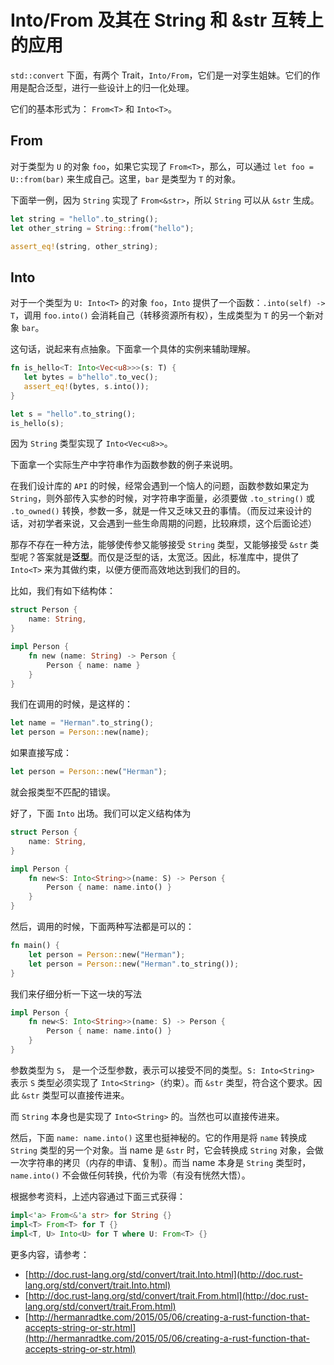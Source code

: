 # Into/From 及其在 String 和 &str 互转上的应用

`std::convert` 下面，有两个 Trait，`Into/From`，它们是一对孪生姐妹。它们的作用是配合泛型，进行一些设计上的归一化处理。

它们的基本形式为： `From<T>` 和 `Into<T>`。

## From<T>

对于类型为 `U` 的对象 `foo`，如果它实现了 `From<T>`，那么，可以通过 `let foo = U::from(bar)` 来生成自己。这里，`bar` 是类型为 `T` 的对象。

下面举一例，因为 `String` 实现了 `From<&str>`，所以 `String` 可以从 `&str` 生成。

```rust
let string = "hello".to_string();
let other_string = String::from("hello");

assert_eq!(string, other_string);
```

## Into<T>

对于一个类型为 `U: Into<T>` 的对象 `foo`，`Into` 提供了一个函数：`.into(self) -> T`，调用 `foo.into()` 会消耗自己（转移资源所有权），生成类型为 `T` 的另一个新对象 `bar`。

这句话，说起来有点抽象。下面拿一个具体的实例来辅助理解。

```rust
fn is_hello<T: Into<Vec<u8>>>(s: T) {
   let bytes = b"hello".to_vec();
   assert_eq!(bytes, s.into());
}

let s = "hello".to_string();
is_hello(s);
```
因为 `String` 类型实现了 `Into<Vec<u8>>`。

下面拿一个实际生产中字符串作为函数参数的例子来说明。

在我们设计库的 `API` 的时候，经常会遇到一个恼人的问题，函数参数如果定为 `String`，则外部传入实参的时候，对字符串字面量，必须要做 `.to_string()` 或 `.to_owned()` 转换，参数一多，就是一件又乏味又丑的事情。（而反过来设计的话，对初学者来说，又会遇到一些生命周期的问题，比较麻烦，这个后面论述）

那存不存在一种方法，能够使传参又能够接受 `String` 类型，又能够接受 `&str` 类型呢？答案就是**泛型**。而仅是泛型的话，太宽泛。因此，标准库中，提供了 `Into<T>` 来为其做约束，以便方便而高效地达到我们的目的。

比如，我们有如下结构体：

```rust
struct Person {
    name: String,
}

impl Person {
    fn new (name: String) -> Person {
        Person { name: name }
    }
}
```

我们在调用的时候，是这样的：

```rust
let name = "Herman".to_string();
let person = Person::new(name);
```

如果直接写成：

```rust
let person = Person::new("Herman");
```
就会报类型不匹配的错误。

好了，下面 `Into` 出场。我们可以定义结构体为

```rust
struct Person {
    name: String,
}

impl Person {
    fn new<S: Into<String>>(name: S) -> Person {
        Person { name: name.into() }
    }
}
```

然后，调用的时候，下面两种写法都是可以的：

```rust
fn main() {
    let person = Person::new("Herman");
    let person = Person::new("Herman".to_string());
}
```

我们来仔细分析一下这一块的写法

```rust
impl Person {
    fn new<S: Into<String>>(name: S) -> Person {
        Person { name: name.into() }
    }
}
```
参数类型为 `S`， 是一个泛型参数，表示可以接受不同的类型。`S: Into<String>` 表示 `S` 类型必须实现了 `Into<String>`（约束）。而 `&str` 类型，符合这个要求。因此 `&str` 类型可以直接传进来。

而 `String` 本身也是实现了 `Into<String>` 的。当然也可以直接传进来。

然后，下面 `name: name.into()` 这里也挺神秘的。它的作用是将 `name` 转换成 `String` 类型的另一个对象。当 name 是 `&str` 时，它会转换成 `String` 对象，会做一次字符串的拷贝（内存的申请、复制）。而当 name 本身是 `String` 类型时，`name.into()` 不会做任何转换，代价为零（有没有恍然大悟）。

根据参考资料，上述内容通过下面三式获得：
```rust
impl<'a> From<&'a str> for String {}
impl<T> From<T> for T {}
impl<T, U> Into<U> for T where U: From<T> {}
```
更多内容，请参考：

- [http://doc.rust-lang.org/std/convert/trait.Into.html](http://doc.rust-lang.org/std/convert/trait.Into.html)
- [http://doc.rust-lang.org/std/convert/trait.From.html](http://doc.rust-lang.org/std/convert/trait.From.html)
- [http://hermanradtke.com/2015/05/06/creating-a-rust-function-that-accepts-string-or-str.html](http://hermanradtke.com/2015/05/06/creating-a-rust-function-that-accepts-string-or-str.html)
